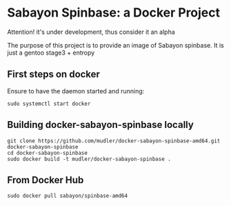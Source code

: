 # Sabayon Spinbase: a Docker Project #

Attention! it's under development, thus consider it an alpha

The purpose of this project is to provide an image of Sabayon spinbase.
It is just a gentoo stage3 + entropy

## First steps on docker

Ensure to have the daemon started and running:

    sudo systemctl start docker

## Building docker-sabayon-spinbase locally

    git clone https://github.com/mudler/docker-sabayon-spinbase-amd64.git docker-sabayon-spinbase
    cd docker-sabayon-spinbase
    sudo docker build -t mudler/docker-sabayon-spinbase .

## From Docker Hub

    sudo docker pull sabayon/spinbase-amd64

